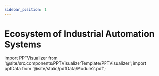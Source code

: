 ```yaml
---
sidebar_position: 1
---
```


# Ecosystem of Industrial Automation Systems

import PPTVisualizer from '@site/src/components/PPTVisualizerTemplate/PPTVisualizer';
import pptData from '@site/static/pdfData/Module2.pdf';

<PPTVisualizer pptFile={pptData} />

